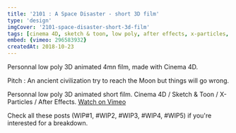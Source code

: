 ```yaml
---
title: '2101 : A Space Disaster - short 3D film'
type: 'design'
imgCover: '2101-space-disaster-short-3d-film'
tags: [cinema 4D, sketch & toon, low poly, after effects, x-particles, video, short 3D films]
embed: {vimeo: 296583932}
createdAt: 2018-10-23
---
```

Personnal low poly 3D animated 4mn film, made with Cinema 4D.
<!--more-->
Pitch : An ancient civilization try to reach the Moon but things will go wrong.

Personnal low poly 3D animated short film. Cinema 4D / Sketch & Toon / X-Particles / After Effects.
[Watch on Vimeo](https://vimeo.com/296583932)

Check all these posts (WIP#1, #WIP2, #WIP3, #WIP4, #WIP5) if you're interested for a breakdown.